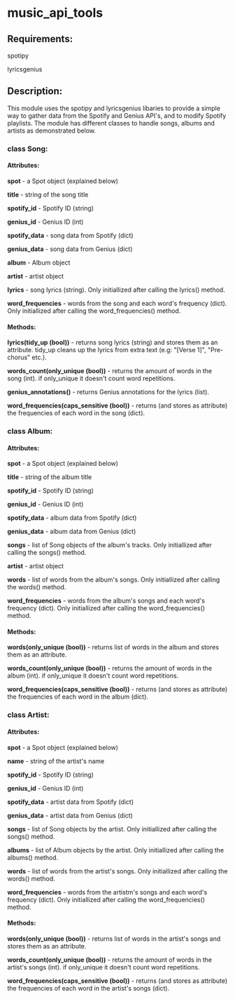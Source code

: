 # music_api_tools

## Requirements:
spotipy

lyricsgenius

## Description:

This module uses the spotipy and lyricsgenius libaries to provide a simple way to gather data from the Spotify and Genius API's, and to modify Spotify playlists.
The module has different classes to handle songs, albums and artists as demonstrated below.

### class Song:

#### Attributes:

**spot** - a Spot object (explained below)

**title** - string of the song title

**spotify_id** - Spotify ID (string)

**genius_id** - Genius ID (int)

**spotify_data** - song data from Spotify (dict)

**genius_data** - song data from Genius (dict)

**album** - Album object

**artist** - artist object

**lyrics** - song lyrics (string). Only initiallized after calling the lyrics() method.

**word_frequencies** - words from the song and each word's frequency (dict). Only initiallized after calling the word_frequencies() method.

#### Methods:

**lyrics(tidy_up (bool))** - returns song lyrics (string) and stores them as an attribute. tidy_up cleans up the lyrics from extra text (e.g: "[Verse 1]", "Pre-chorus" etc.).

**words_count(only_unique (bool))** - returns the amount of words in the song (int). if only_unique it doesn't count word repetitions.

**genius_annotations()** - returns Genius annotations for the lyrics (list).

**word_frequencies(caps_sensitive (bool))** - returns (and stores as attribute) the frequencies of each word in the song (dict).

### class Album:

#### Attributes:

**spot** - a Spot object (explained below)

**title** - string of the album title

**spotify_id** - Spotify ID (string)

**genius_id** - Genius ID (int)

**spotify_data** - album data from Spotify (dict)

**genius_data** - album data from Genius (dict)

**songs** - list of Song objects of the album's tracks. Only initiallized after calling the songs() method.

**artist** - artist object

**words** - list of words from the album's songs. Only initiallized after calling the words() method.

**word_frequencies** - words from the album's songs and each word's frequency (dict). Only initiallized after calling the word_frequencies() method.

#### Methods:

**words(only_unique (bool))** - returns list of words in the album and stores them as an attribute.

**words_count(only_unique (bool))** - returns the amount of words in the album (int). if only_unique it doesn't count word repetitions.

**word_frequencies(caps_sensitive (bool))** - returns (and stores as attribute) the frequencies of each word in the album (dict).

### class Artist:

#### Attributes:

**spot** - a Spot object (explained below)

**name** - string of the artist's name

**spotify_id** - Spotify ID (string)

**genius_id** - Genius ID (int)

**spotify_data** - artist data from Spotify (dict)

**genius_data** - artist data from Genius (dict)

**songs** - list of Song objects by the artist. Only initiallized after calling the songs() method.

**albums** - list of Album objects by the artist. Only initiallized after calling the albums() method.

**words** - list of words from the artist's songs. Only initiallized after calling the words() method.

**word_frequencies** - words from the artistm's songs and each word's frequency (dict). Only initiallized after calling the word_frequencies() method.

#### Methods:

**words(only_unique (bool))** - returns list of words in the artist's songs and stores them as an attribute.

**words_count(only_unique (bool))** - returns the amount of words in the artist's songs (int). if only_unique it doesn't count word repetitions.

**word_frequencies(caps_sensitive (bool))** - returns (and stores as attribute) the frequencies of each word in the artist's songs (dict).


